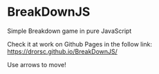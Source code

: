 # BreakDownJS
Simple Breakdown game in pure JavaScript

Check it at work on Github Pages in the follow link:
https://drorsc.github.io/BreakDownJS/

Use arrows to move!